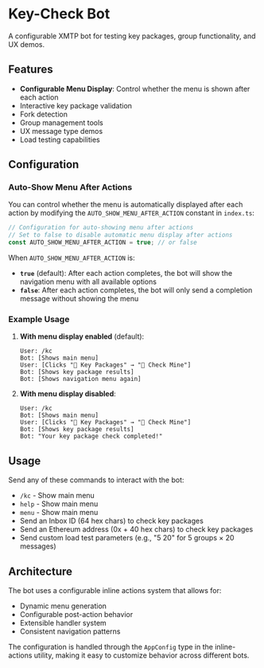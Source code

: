 # Key-Check Bot

A configurable XMTP bot for testing key packages, group functionality, and UX demos.

## Features

- **Configurable Menu Display**: Control whether the menu is shown after each action
- Interactive key package validation
- Fork detection
- Group management tools
- UX message type demos
- Load testing capabilities

## Configuration

### Auto-Show Menu After Actions

You can control whether the menu is automatically displayed after each action by modifying the `AUTO_SHOW_MENU_AFTER_ACTION` constant in `index.ts`:

```typescript
// Configuration for auto-showing menu after actions
// Set to false to disable automatic menu display after actions
const AUTO_SHOW_MENU_AFTER_ACTION = true; // or false
```

When `AUTO_SHOW_MENU_AFTER_ACTION` is:

- **`true`** (default): After each action completes, the bot will show the navigation menu with all available options
- **`false`**: After each action completes, the bot will only send a completion message without showing the menu

### Example Usage

1. **With menu display enabled** (default):

   ```
   User: /kc
   Bot: [Shows main menu]
   User: [Clicks "🔑 Key Packages" → "🔑 Check Mine"]
   Bot: [Shows key package results]
   Bot: [Shows navigation menu again]
   ```

2. **With menu display disabled**:
   ```
   User: /kc
   Bot: [Shows main menu]
   User: [Clicks "🔑 Key Packages" → "🔑 Check Mine"]
   Bot: [Shows key package results]
   Bot: "Your key package check completed!"
   ```

## Usage

Send any of these commands to interact with the bot:

- `/kc` - Show main menu
- `help` - Show main menu
- `menu` - Show main menu
- Send an Inbox ID (64 hex chars) to check key packages
- Send an Ethereum address (0x + 40 hex chars) to check key packages
- Send custom load test parameters (e.g., "5 20" for 5 groups × 20 messages)

## Architecture

The bot uses a configurable inline actions system that allows for:

- Dynamic menu generation
- Configurable post-action behavior
- Extensible handler system
- Consistent navigation patterns

The configuration is handled through the `AppConfig` type in the inline-actions utility, making it easy to customize behavior across different bots.
